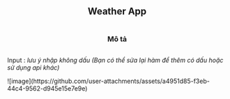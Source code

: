 <div style="display: flex;
flex-direction: column;align-items: center; justify-content: center;">
        <h2>Weather App</h2>
        <h3>Mô tả</h3>
        <p>Input : <i>lưu ý nhập không dấu (Bạn có thể sửa lại hàm để thêm có dấu hoặc sử dụng api khác)</i></p>
        ![image](https://github.com/user-attachments/assets/a4951d85-f3eb-44c4-9562-d945e15e7e9e)

</div>
